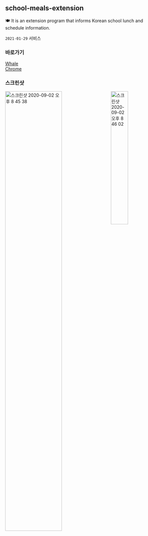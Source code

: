 ## school-meals-extension

🍽 It is an extension program that informs Korean school lunch and schedule information.

`2021-01-29` 서비스 

### 바로가기

[Whale](https://store.whale.naver.com/detail/igacokmbgjalgongkebmeaghkikdapba)
<br />
[Chrome](https://chrome.google.com/webstore/detail/%EC%A0%84%EA%B5%AD%EC%9D%98-%ED%95%99%EA%B5%90-%EA%B8%89%EC%8B%9D-%EB%B0%8F-%EC%9D%BC%EC%A0%95-%EC%A0%95%EB%B3%B4/kkeigckbhoaeeimpljbgdahffdefighg)

### 스크린샷

<div>
<img width="60%" alt="스크린샷 2020-09-02 오후 8 45 38" src="https://user-images.githubusercontent.com/51149996/91977299-6e825c80-ed5d-11ea-8a1e-edd8f690f7cb.png">
<img width="33%" align="right" alt="스크린샷 2020-09-02 오후 8 46 02" src="https://user-images.githubusercontent.com/51149996/91977305-717d4d00-ed5d-11ea-9475-d7273c082275.png">
</div>
